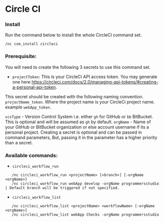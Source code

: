 # Circle CI

### Install

Run the command below to install the whole CircleCI command set.

```
/nc csm_install circleci
```

### Prerequisite:
You will need to create the following 3 secrets to use this command set.

- `projectToken`: This is your CircleCI API access token. You may generate one here https://circleci.com/docs/2.0/managing-api-tokens/#creating-a-personal-api-token.

This secret should be created with the following naming convention. `projectName_token`. Where the project name is your CircleCi project name. example `webApp_token`.

`vcsType` - Version Control System i.e. either `gh` for GitHub or `bb` BitBucket. This is optional and will be assumed as `gh` by default.
`orgName` - Name of your GitHub or BitBucket organization or else account username if its a personal project. Creating a secret is optional and can be passed in command parameters, But, passing it in the parameter has a higher priority than a secret.

### Available commands:
- `circleci_workflow_run`
```
   /nc circleci_workflow_run <projectName> [<branch>] [-orgName <orgName>]
   /nc circleci_workflow_run webApp develop -orgName programmersstudio | Default branch will be triggered if not specified.
```

- `circleci_workflow_list`
```
   /nc circleci_workflow_list <projectName> <workflowName> [-orgName <orgName>]
   /nc circleci_workflow_list webApp Checks -orgName programmersstudio
```
